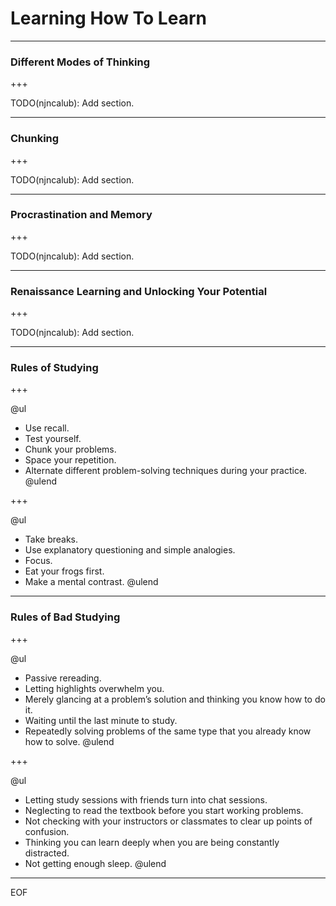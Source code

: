 # Learning How To Learn

---

### Different Modes of Thinking

+++

TODO(njncalub): Add section.

---

### Chunking

+++

TODO(njncalub): Add section.

---

### Procrastination and Memory

+++

TODO(njncalub): Add section.

---

### Renaissance Learning and Unlocking Your Potential

+++

TODO(njncalub): Add section.

---

### Rules of Studying

+++

@ul
- Use recall.
- Test yourself.
- Chunk your problems.
- Space your repetition.
- Alternate different problem-solving techniques during your practice.
@ulend

+++

@ul
- Take breaks.
- Use explanatory questioning and simple analogies.
- Focus.
- Eat your frogs first.
- Make a mental contrast.
@ulend

---

### Rules of Bad Studying

+++

@ul
- Passive rereading.
- Letting highlights overwhelm you.
- Merely glancing at a problem’s solution and thinking you know how to do it.
- Waiting until the last minute to study.
- Repeatedly solving problems of the same type that you already know how to solve.
@ulend

+++

@ul
- Letting study sessions with friends turn into chat sessions.
- Neglecting to read the textbook before you start working problems.
- Not checking with your instructors or classmates to clear up points of confusion.
- Thinking you can learn deeply when you are being constantly distracted.
- Not getting enough sleep.
@ulend

---

EOF

